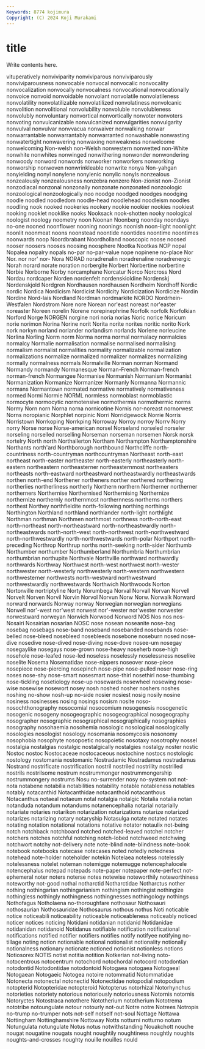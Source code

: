 ```yaml
---
Keywords: 8774 kojimura
Copyright: (C) 2024 Koji Murakami
---
```


# title

Write contents here.



vituperatively nonviviparity nonviviparous nonviviparously nonviviparousness
nonvocable nonvocal nonvocalic nonvocality nonvocalization nonvocally nonvocalness nonvocational nonvocationally nonvoice
nonvoid nonvoidable nonvolant nonvolatile nonvolatileness nonvolatility nonvolatilizable nonvolatilized nonvolatiness nonvolcanic
nonvolition nonvolitional nonvolubility nonvoluble nonvolubleness nonvolubly nonvoluntary nonvortical nonvortically nonvoter
nonvoters nonvoting nonvulcanizable nonvulcanized nonvulgarities nonvulgarity nonvulval nonvulvar nonvvacua nonwaiver
nonwalking nonwar nonwarrantable nonwarrantably nonwarranted nonwashable nonwasting nonwatertight nonwavering nonwaxing
nonweakness nonwelcome nonwelcoming Non-welsh non-Welsh nonwestern nonwetted non-White nonwhite nonwhites
nonwinged nonwithering nonwonder nonwondering nonwoody nonword nonwords nonworker nonworkers nonworking
nonworship nonwoven nonwrinkleable nonwrite nonya Non-yahgan nonyielding nonyl nonylene nonylenic
nonylic nonyls nonzealous nonzealously nonzealousness nonzebra nonzero Non-zionist non-Zionist nonzodiacal
nonzonal nonzonally nonzonate nonzonated nonzoologic nonzoological nonzoologically noo noodge noodged
noodges noodging noodle noodled noodledom noodle-head noodlehead noodleism noodles noodling
nook nooked nookeries nookery nookie nookier nookies nookiest nooking nooklet
nooklike nooks Nooksack nook-shotten nooky noological noologist noology noometry noon
Noonan Noonberg noonday noondays no-one nooned noonflower nooning noonings noonish
noon-light noonlight noonlit noonmeat noons noonstead noontide noontides noontime noontimes
noonwards noop Noordbrabant Noordholland nooscopic noose noosed nooser noosers nooses
noosing noosphere Nootka Nootkas NOP nopal Nopalea nopalry nopals no-par
no-par-value nope nopinene no-place Nor Nor. nor nor' nor- Nora
NORAD noradrenalin noradrenaline noradrenergic Norah norard norate noration norbergite Norbert
Norbertine norbertine Norbie Norborne Norby norcamphane Norcatur Norco Norcross Nord
Nordau nordcaper Norden nordenfelt nordenskioldine Nordenskj Nordenskjold Nordgren Nordhausen nordhausen
Nordheim Nordhoff Nordic nordic Nordica Nordicism Nordicist Nordicity Nordicization Nordicize
Nordin Nordine Nord-lais Nordland Nordman nordmarkite NORDO Nordrhein-Westfalen Nordstrom Nore
nore Norean nor'east noreast nor'easter noreaster Noreen norelin Norene norepinephrine
Norfolk norfolk Norfolkian Norford Norge NORGEN norgine nori noria norias
Noric norice Noricum norie norimon Norina Norine norit Norita norite
norites noritic norito Nork nork norkyn norland norlander norlandism norlands
Norlene norleucine Norlina Norling Norm norm Norma norma normal normalacy
normalcies normalcy Normalie normalisation normalise normalised normalising normalism normalist normalities
normality normalizable normalization normalizations normalize normalized normalizer normalizes normalizing normally
normalness normals Normalville Norman norman Normand Normandy normandy Normanesque Norman-French
Norman-french norman-french Normangee Normanise Normanish Normanism Normanist Normanization Normanize Normanizer
Normanly Normanna Normannic normans Normantown normated normative normatively normativeness normed
Normi Normie NORML normless normoblast normoblastic normocyte normocytic normotensive normothermia
normothermic norms Normy Norn norn Norna norna nornicotine Nornis nor-noreast
nornorwest Norns noropianic Norphlet norpinic Norri Norridgewock Norrie Norris Norristown
Norrkoping Norrkping Norroway Norroy norroy Norrv Norry norry Norse norse
Norse-american norsel Norseland norseled norseler norseling norselled norselling Norseman norseman
norsemen Norsk norsk nortelry North north Northallerton Northam Northampton Northamptonshire
Northants north'ard Northborough northbound Northcliffe north-countriness north-countryman northcountryman Northeast north-east
northeast north-easter northeaster north-easterly northeasterly north-eastern northeastern northeasterner northeasternmost northeasters
northeasts north-eastward northeastward northeastwardly northeastwards northen north-end Northener northeners norther
northered northering northerlies northerliness northerly Northern northern Northerner northerner northerners
Northernise Northernised Northernising Northernize northernize northernly northernmost northernness northerns northers
northest Northey northfieldite north-following northing northings Northington Northland northland northlander
north-light northlight Northman northman Northmen northmost northness north-north-east north-northeast north-northeastward
north-northeastwardly north-northeastwards north-north-west north-northwest north-northwestward north-northwestwardly north-northwestwards north-polar Northport north-preceding
Northrop Northrup norths north-seeking north-sider Northumb Northumber northumber Northumberland Northumbria
Northumbrian northumbrian northupite Northvale Northville northward northwardly northwards Northway Northwest
north-west northwest north-wester northwester north-westerly northwesterly north-western northwestern northwesterner northwests
north-westward northwestward northwestwardly northwestwards Northwich Northwoods Norton Nortonville nortriptyline Norty
Norumbega Norval Norvall Norvan Norvell Norvelt Norven Norvil Norvin Norvol
Norvun Norw Norw. Norwalk Norward norward norwards Norway norway Norwegian
norwegian norwegians Norwell nor'-west nor'west norwest nor'-wester nor'wester norwester norwestward
norweyan Norwich Norwood Norword NOS Nos nos nos- Nosairi Nosairian
nosarian NOSC nose nosean noseanite nose-bag nosebag nosebags nose-band noseband
nosebanded nosebands nose-belled nose-bleed nosebleed nosebleeds nosebone noseburn nosed nose-dive
nosedive nose-dived nose-diving nose-dove nosee-um nosegay nosegaylike nosegays nose-grown nose-heavy
noseherb nose-high nosehole nose-leafed nose-led noseless noselessly noselessness noselike noselite
Nosema Nosematidae nose-nippers noseover nose-piece nosepiece nose-piercing nosepinch nose-pipe nose-pulled
noser nose-ring noses nose-shy nose-smart nosesmart nose-thirl nosethirl nose-thumbing nose-tickling
nosetiology nose-up nosewards nosewheel nosewing nose-wise nosewise nosewort nosey nosh
noshed nosher noshers noshes noshing no-show nosh-up no-side nosier nosiest
nosig nosily nosine nosiness nosinesses nosing nosings nosism nosite noso-
nosochthonography nosocomial nosocomium nosogenesis nosogenetic nosogenic nosogeny nosogeographic nosogeographical nosogeography
nosographer nosographic nosographical nosographically nosographies nosography nosohaemia nosohemia nosologic nosological
nosologically nosologies nosologist nosology nosomania nosomycosis nosonomy nosophobia nosophyte nosopoetic
nosopoietic nosotaxy nosotrophy nossel nostalgia nostalgias nostalgic nostalgically nostalgies nostalgy
noster nostic Nostoc nostoc Nostocaceae nostocaceous nostochine nostocs nostologic nostology
nostomania nostomanic Nostradamic Nostradamus nostradamus Nostrand nostrificate nostrification nostril nostriled
nostrility nostrilled nostrils nostrilsome nostrum nostrummonger nostrummongership nostrummongery nostrums Nosu
no-surrender nosy no-system not not- nota notabene notabilia notabilities notability
notable notableness notables notably notacanthid Notacanthidae notacanthoid notacanthous Notacanthus notaeal
notaeum notal notalgia notalgic Notalia notalia notan notanduda notandum notandums
notanencephalia notarial notarially notariate notaries notarikon notarization notarizations notarize notarized
notarizes notarizing notary notaryship Notasulga notate notated notates notating notation
notational notations notative notator notaulix not-being notch notchback notchboard notched
notched-leaved notchel notcher notchers notches notchful notching notch-lobed notchweed notchwing
notchwort notchy not-delivery note note-blind note-blindness note-book notebook notebooks notecase
notecases noted notedly notedness notehead note-holder noteholder notekin Notelaea noteless
notelessly notelessness notelet noteman notemigge notemugge notencephalocele notencephalus notepad notepads
note-paper notepaper note-perfect not-ephemeral noter noters noterse notes notewise noteworthily
noteworthiness noteworthy not-good nothal notharctid Notharctidae Notharctus nother nothing nothingarian
nothingarianism nothingism nothingist nothingize nothingless nothingly nothingness nothingnesses nothingology nothings
Nothofagus Notholaena no-thoroughfare nothosaur Nothosauri nothosaurian Nothosauridae Nothosaurus nothous nothus
Noti noticable notice noticeabili noticeability noticeable noticeableness noticeably noticed noticer
notices noticing Notidani notidanian notidanid Notidanidae notidanidan notidanoid Notidanus notifiable
notification notificational notifications notified notifier notifiers notifies notify notifyee notifying
no-tillage noting notion notionable notional notionalist notionality notionally notionalness notionary
notionate notioned notionist notionless notions Notiosorex NOTIS notist notitia notition
Notkerian not-living noto- notocentrous notocentrum notochord notochordal notocord notodontian notodontid
Notodontidae notodontoid Notogaea notogaea Notogaeal Notogaean Notogaeic Notogea notoire notommatid
Notommatidae Notonecta notonectal notonectid Notonectidae notopodial notopodium notopterid Notopteridae notopteroid
Notopterus notorhizal Notorhynchus notorieties notoriety notorious notoriously notoriousness Notornis notornis
Notoryctes Notostraca notothere Nototherium nototherium Nototrema nototribe notoungulate notour notourly
not-out Notre notre Notrees Notropis no-trump no-trumper nots not-self notself
not-soul Nottage Nottawa Nottingham Nottinghamshire Nottoway Notts notturni notturno notum
Notungulata notungulate Notus notus notwithstanding Nouakchott nouche nougat nougatine nougats
nought noughtily noughtiness noughtly noughts noughts-and-crosses noughty nouille nouilles nould
